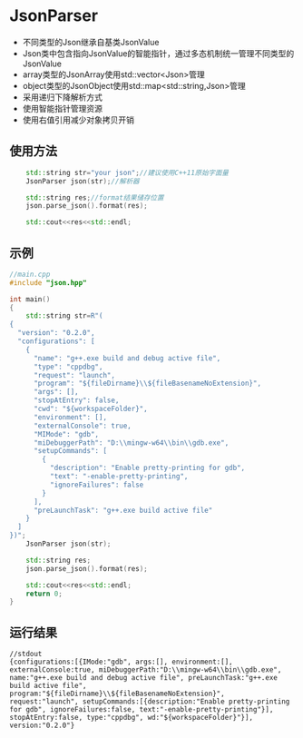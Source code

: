 # JsonParser

- 不同类型的Json继承自基类JsonValue
- Json类中包含指向JsonValue的智能指针，通过多态机制统一管理不同类型的JsonValue
- array类型的JsonArray使用std::vector\<Json\>管理
- object类型的JsonObject使用std::map\<std::string,Json\>管理
- 采用递归下降解析方式
- 使用智能指针管理资源
- 使用右值引用减少对象拷贝开销

## 使用方法

```C++
    std::string str="your json";//建议使用C++11原始字面量
    JsonParser json(str);//解析器

    std::string res;//format结果储存位置
    json.parse_json().format(res);

    std::cout<<res<<std::endl;
```

## 示例

```C++
//main.cpp
#include "json.hpp"

int main()
{
    std::string str=R"(
{ 
  "version": "0.2.0",
  "configurations": [
    {
      "name": "g++.exe build and debug active file",
      "type": "cppdbg",
      "request": "launch",
      "program": "${fileDirname}\\${fileBasenameNoExtension}",
      "args": [],
      "stopAtEntry": false,
      "cwd": "${workspaceFolder}",
      "environment": [],
      "externalConsole": true,
      "MIMode": "gdb",
      "miDebuggerPath": "D:\\mingw-w64\\bin\\gdb.exe",
      "setupCommands": [
        {
          "description": "Enable pretty-printing for gdb",
          "text": "-enable-pretty-printing",
          "ignoreFailures": false
        }
      ],
      "preLaunchTask": "g++.exe build active file"
    }
  ]
})";
    JsonParser json(str);

    std::string res;
    json.parse_json().format(res);

    std::cout<<res<<std::endl;
    return 0;
}
```
## 运行结果
```
//stdout
{configurations:[{IMode:"gdb", args:[], environment:[], externalConsole:true, miDebuggerPath:"D:\\mingw-w64\\bin\\gdb.exe", name:"g++.exe build and debug active file", preLaunchTask:"g++.exe build active file", program:"${fileDirname}\\${fileBasenameNoExtension}", request:"launch", setupCommands:[{description:"Enable pretty-printing for gdb", ignoreFailures:false, text:"-enable-pretty-printing"}], stopAtEntry:false, type:"cppdbg", wd:"${workspaceFolder}"}], version:"0.2.0"}
```
